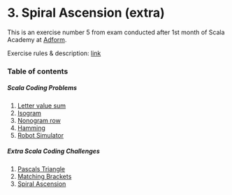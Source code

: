 # 3. Spiral Ascension (extra)

This is an exercise number 5 from exam conducted after 1st month of Scala Academy at [Adform](https://github.com/adform).

Exercise rules & description: [link](https://www.reddit.com/r/dailyprogrammer/comments/6i60lr/20170619_challenge_320_easy_spiral_ascension/)

### Table of contents
##### Scala Coding Problems
1. [Letter value sum](https://github.com/rafalkac02/adform-scala-academy-exam0-exercise-1)
2. [Isogram](https://github.com/rafalkac02/adform-scala-academy-exam0-exercise-2)
3. [Nonogram row](https://github.com/rafalkac02/adform-scala-academy-exam0-exercise-3)
4. [Hamming](https://github.com/rafalkac02/adform-scala-academy-exam0-exercise-4)
5. [Robot Simulator](https://github.com/rafalkac02/adform-scala-academy-exam0-exercise-5)

##### Extra Scala Coding Challenges
1. [Pascals Triangle](https://github.com/rafalkac02/adform-scala-academy-exam0-extra-1)
2. [Matching Brackets](https://github.com/rafalkac02/adform-scala-academy-exam0-extra-2)
3. [Spiral Ascension](https://github.com/rafalkac02/adform-scala-academy-exam0-extra-3)